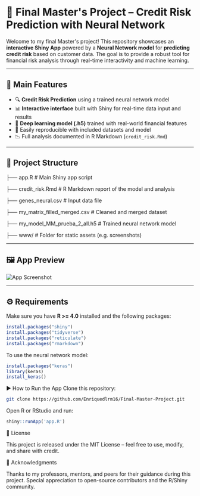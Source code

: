 # 🧠 Final Master's Project – Credit Risk Prediction with Neural Network

Welcome to my final Master's project! This repository showcases an **interactive Shiny App** powered by a **Neural Network model** for **predicting credit risk** based on customer data. The goal is to provide a robust tool for financial risk analysis through real-time interactivity and machine learning.

---

## 🚀 Main Features

- 🔍 **Credit Risk Prediction** using a trained neural network model
- 📊 **Interactive interface** built with Shiny for real-time data input and results
- 🧠 **Deep learning model (.h5)** trained with real-world financial features
- 📁 Easily reproducible with included datasets and model
- 📉 Full analysis documented in R Markdown (`credit_risk.Rmd`)

---

## 📂 Project Structure

├── app.R # Main Shiny app script

├── credit_risk.Rmd # R Markdown report of the model and analysis

├── genes_neural.csv # Input data file

├── my_matrix_filled_merged.csv # Cleaned and merged dataset

├── my_model_MM_prueba_2_all.h5 # Trained neural network model

├── www/ # Folder for static assets (e.g. screenshots)


---

## 🖼️ App Preview

![App Screenshot](www/screenshot.png)

---

## ⚙️ Requirements

Make sure you have **R >= 4.0** installed and the following packages:

```r
install.packages("shiny")
install.packages("tidyverse")
install.packages("reticulate")
install.packages("rmarkdown")
```

To use the neural network model:

```r
install.packages("keras")
library(keras)
install_keras()
```

▶️ How to Run the App
Clone this repository:

```bash
git clone https://github.com/Enriquedlrm16/Final-Master-Project.git
```

Open R or RStudio and run:
```r
shiny::runApp('app.R')
```

📝 License

This project is released under the MIT License – feel free to use, modify, and share with credit.

🙌 Acknowledgments

Thanks to my professors, mentors, and peers for their guidance during this project. Special appreciation to open-source contributors and the R/Shiny community.


